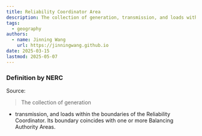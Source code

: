 ```yaml
---
title: Reliability Coordinator Area
description: The collection of generation, transmission, and loads within the boundaries of the Reliability Coordinator.
tags:
  - geography
authors:
  - name: Jinning Wang
    url: https://jinningwang.github.io
date: 2025-03-15
lastmod: 2025-05-07
---
```


### Definition by NERC

Source: <d-cite key="nerc2024glossary"></d-cite>

> The collection of generation

- transmission, and loads within the boundaries of the Reliability Coordinator. Its boundary coincides with one or more Balancing Authority Areas.
